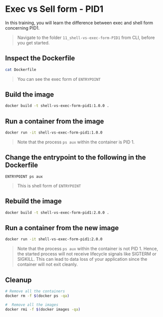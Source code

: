 # Exec vs Sell form - PID1

In this training, you will learn the difference between exec and shell form concerning PID1.

>Navigate to the folder `11_shell-vs-exec-form-PID1` from CLI, before you get started.

## Inspect the Dockerfile

```bash
cat Dockerfile
```

> You can see the exec form of `ENTRYPOINT`

## Build the image

```bash
docker build -t shell-vs-exec-form-pid1:1.0.0 .
```

## Run a container from the image

```bash
docker run -it shell-vs-exec-form-pid1:1.0.0
```

>Note that the process `ps aux` within the container is PID 1.

## Change the entrypoint to the following in the Dockerfile

```docker
ENTRYPOINT ps aux
```

> This is shell form of `ENTRYPOINT`

## Rebuild the image

```bash
docker build -t shell-vs-exec-form-pid1:2.0.0 .
```

## Run a container from the new image

```bash
docker run -it shell-vs-exec-form-pid1:2.0.0
```

>Note that the process `ps aux` within the container is not PID 1. Hence, the started process will not receive lifecycle signals like SIGTERM or SIGKILL. This can lead to data loss of your application since  the container will not exit cleanly.

## Cleanup

```bash
# Remove all the containers
docker rm -f $(docker ps -qa)

#  Remove all the images
docker rmi -f $(docker images -qa)
```
